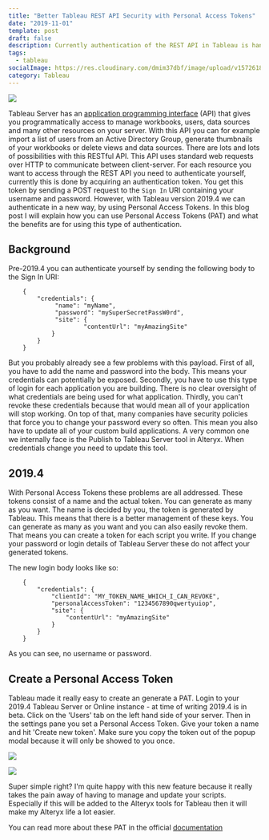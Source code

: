 ```yaml
---
title: "Better Tableau REST API Security with Personal Access Tokens"
date: "2019-11-01"
template: post
draft: false
description: Currently authentication of the REST API in Tableau is handled with personal login details. In order to authenticate you need to send your credentials, however in 2019.4 we also get the ability to use Personal Access Tokens. A new addition to the developer toolkit which means you don't need to expose your password!
tags:
  - tableau
socialImage: https://res.cloudinary.com/dmim37dbf/image/upload/v1572618807/PAT-blog/personalAccessTokens.png
category: Tableau
---
```


![](https://res.cloudinary.com/dmim37dbf/image/upload/v1572618807/PAT-blog/personalAccessTokens.png)

Tableau Server has an [application programming interface](https://help.tableau.com/current/api/rest_api/en-us/REST/rest_api.htm) (API) that gives you programmatically access to manage workbooks, users, data sources and many other resources on your server. With this API you can for example import a list of users from an Active Directory Group, generate thumbnails of your workbooks or delete views and data sources. There are lots and lots of possibilities with this RESTful API. This API uses standard web requests over HTTP to communicate between client-server. For each resource you want to access through the REST API you need to authenticate yourself, currently this is done by acquiring an authentication token. You get this token by sending a POST request to the `Sign In` URI containing your username and password. However, with Tableau version 2019.4 we can authenticate in a new way, by using Personal Access Tokens. In this blog post I will explain how you can use Personal Access Tokens (PAT) and what the benefits are for using this type of authentication.

## Background

Pre-2019.4 you can authenticate yourself by sending the following body to the Sign In URI:

```
    {
    	"credentials": {
    		 "name": "myName",
    		 "password": "mySuperSecretPassW0rd",
    		 "site": {
    				 "contentUrl": "myAmazingSite"
    		}
    	}
    }
```

But you probably already see a few problems with this payload. First of all, you have to add the name and password into the body. This means your credentials can potentially be exposed. Secondly, you have to use this type of login for each application you are building. There is no clear oversight of what credentials are being used for what application. Thirdly, you can't revoke these credentials because that would mean all of your application will stop working. On top of that, many companies have security policies that force you to change your password every so often. This mean you also have to update all of your custom build applications. A very common one we internally face is the Publish to Tableau Server tool in Alteryx. When credentials change you need to update this tool.

## 2019.4

With Personal Access Tokens these problems are all addressed. These tokens consist of a name and the actual token. You can generate as many as you want. The name is decided by you, the token is generated by Tableau. This means that there is a better management of these keys. You can generate as many as you want and you can also easily revoke them. That means you can create a token for each script you write. If you change your password or login details of Tableau Server these do not affect your generated tokens.

The new login body looks like so:

```
    {
    	"credentials": {
    		"clientId": "MY_TOKEN_NAME_WHICH_I_CAN_REVOKE",
    		"personalAccessToken": "1234567890qwertyuiop",
    		"site": {
    			"contentUrl": "myAmazingSite"
    		}
    	}
    }
```

As you can see, no username or password.

## Create a Personal Access Token

Tableau made it really easy to create an generate a PAT. Login to your 2019.4 Tableau Server or Online instance - at time of writing 2019.4 is in beta. Click on the 'Users' tab on the left hand side of your server. Then in the settings pane you set a Personal Access Token. Give your token a name and hit 'Create new token'. Make sure you copy the token out of the popup modal because it will only be showed to you once.

![](https://res.cloudinary.com/dmim37dbf/image/upload/v1572608300/PAT-blog/Screenshot_2019-11-01_at_11.34.54.png)

![](https://res.cloudinary.com/dmim37dbf/image/upload/v1572608300/PAT-blog/Screenshot_2019-11-01_at_11.35.05.png)

Super simple right? I'm quite happy with this new feature because it really takes the pain away of having to manage and update your scripts. Especially if this will be added to the Alteryx tools for Tableau then it will make my Alteryx life a lot easier.

You can read more about these PAT in the official [documentation](https://help.tableau.com/v2019.4/api/rest_api/en-us/REST/rest_api_concepts_auth.htm#makeasigninrequestwithapersonalaccesstoken)
